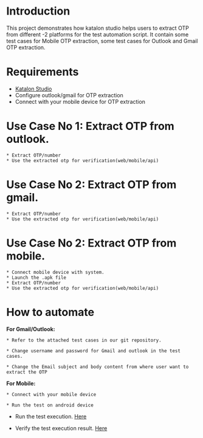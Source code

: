 # Introduction

This project demonstrates how katalon studio helps users to extract OTP from different -2 platforms for the test automation script. It contain some test cases for Mobile OTP extraction, some test cases for Outlook and Gmail OTP extraction.

# Requirements

* [Katalon Studio][KS]
* Configure outlook/gmail for OTP extraction
* Connect with your mobile device for OTP extraction

# Use Case No 1: Extract OTP from outlook.

    * Extract OTP/number
    * Use the extracted otp for verification(web/mobile/api)

          
# Use Case No 2: Extract OTP from gmail.

    * Extract OTP/number
    * Use the extracted otp for verification(web/mobile/api)
      
# Use Case No 2: Extract OTP from mobile.
    * Connect mobile device with system.
    * Launch the .apk file
    * Extract OTP/number
    * Use the extracted otp for verification(web/mobile/api)
  

# How to automate

**For Gmail/Outlook:**

    * Refer to the attached test cases in our git repository.

    * Change username and password for Gmail and outlook in the test cases.

    * Change the Email subject and body content from where user want to extract the OTP


**For Mobile:**

    * Connect with your mobile device

    * Run the test on android device


* Run the test execution. [Here][5]

* Verify the test execution result. [Here][6]

[1]: <https://docs.katalon.com/docs/maintain/self-healing-tests-in-katalon-studio#configure-test-design> "Here"
[2]: <https://docs.katalon.com/docs/author/manage-projects/project-settings/desired-capabilities/manage-desired-capabilities-in-katalon-studio#ariaid-title1> "Here"
[3]: <https://docs.katalon.com/docs/author/record-and-spy/webui-record-and-spy-utilities/record-web-utility-in-katalon-studio#record-a-new-test-case> "Here"
[4]: <https://docs.katalon.com/docs/author/data-driven-testing/global-variables-and-execution-profile#execution-profile> "Here"
[5]: <https://docs.katalon.com/docs/execute/execute-tests-with-katalon-studio/execute-tests-with-katalon-studio-overview#ariaid-title1> "Here"
[6]: <https://docs.katalon.com/docs/analyze/reports/view-test-reports/view-test-reports-in-katalon-testops/view-test-results-and-execution-logs-in-katalon-testops#ariaid-title1> "Here"
[KS]: <https://docs.katalon.com/docs/get-started/katalon-studio-installation/install-katalon-studio-on-macoswindows#download-katalon-studio> "Katalon Studio"
